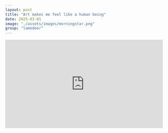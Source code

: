 ```yaml
---
layout: post
title: "Art makes me feel like a human being"
date: 2025-03-01
image: "./assets/images/morningstar.png"
group: "lamedeer"
---
```


<style>
	.video_youtube {
		text-align: center;
		width: 100%;
		aspect-ratio: 16/9;
		background-color: black;
		display: flex;
		justify-content: center;
		align-items: center;
	}
	
	.video_youtube iframe {
		width: 100%;
		height: 100%; 
	}
</style>

<div class="video_youtube">
<iframe src="https://www.youtube.com/embed/Zr8utnm_c54?si=c-2mjkB17FcLnoyX" title="YouTube video player" frameborder="0" allow="accelerometer; autoplay; clipboard-write; encrypted-media; gyroscope; picture-in-picture; web-share" referrerpolicy="strict-origin-when-cross-origin" allowfullscreen></iframe>
</div>
